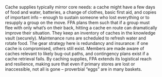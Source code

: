 Cache supplies typically mirror core needs: a cache might have a few days of food and water, batteries, a change of clothes, basic first aid, and copies of important info – enough to sustain someone who lost everything or to resupply a group on the move. FPA plans them such that if a group must flee with only what’s on their back, hitting a cache en route can dramatically improve their situation. They keep an inventory of caches in the knowledge vault (securely). Maintenance runs are scheduled to refresh water and rotate food. The gear strategy here is redundancy and insurance: if one cache is compromised, others still exist. Members are made aware of caches relevant to likely bug-out paths, and contingency plans exist if a cache retrieval fails. By caching supplies, FPA extends its logistical reach and resilience, making sure that even if primary stores are lost or inaccessible, not all is gone – proverbial “eggs” are in many baskets.